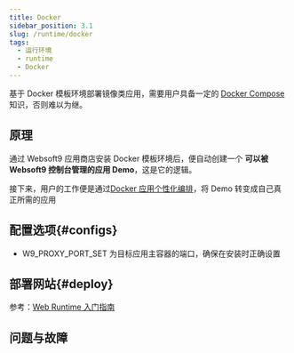 ```yaml
---
title: Docker
sidebar_position: 3.1
slug: /runtime/docker
tags:
  - 运行环境
  - runtime
  - Docker
---
```


基于 Docker 模板环境部署镜像类应用，需要用户具备一定的 [Docker Compose](https://docs.docker.com/compose/) 知识，否则难以为继。 

## 原理

通过 Websoft9 应用商店安装 Docker 模板环境后，便自动创建一个 **可以被 Websoft9 控制台管理的应用 Demo**，这是它的逻辑。  

接下来，用户的工作便是通过[Docker 应用个性化编排](./runtime#dockercompose)，将 Demo 转变成自己真正所需的应用


## 配置选项{#configs}

- W9_PROXY_PORT_SET 为目标应用主容器的端口，确保在安装时正确设置

## 部署网站{#deploy}

参考：[Web Runtime 入门指南](../runtime#quick)

## 问题与故障